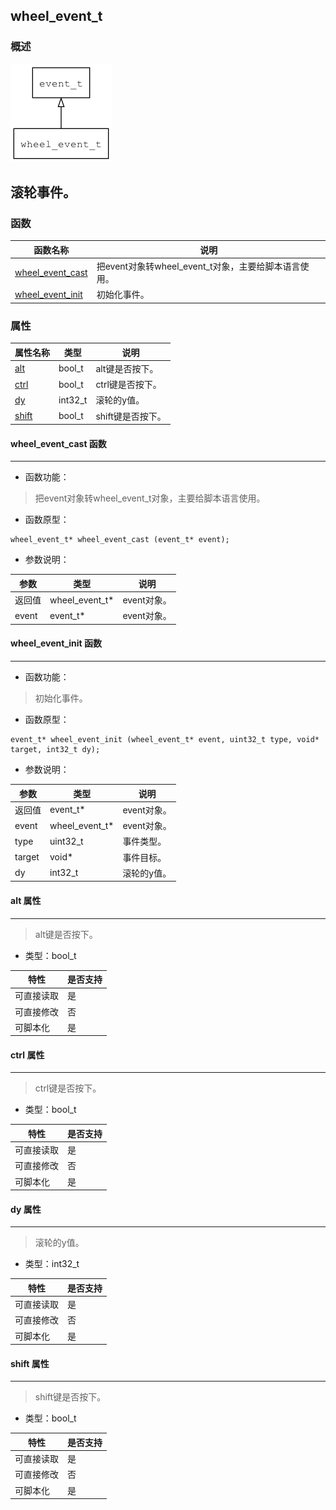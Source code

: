 ## wheel\_event\_t
### 概述
![image](images/wheel_event_t_0.png)

滚轮事件。
----------------------------------
### 函数
<p id="wheel_event_t_methods">

| 函数名称 | 说明 | 
| -------- | ------------ | 
| <a href="#wheel_event_t_wheel_event_cast">wheel\_event\_cast</a> | 把event对象转wheel_event_t对象，主要给脚本语言使用。 |
| <a href="#wheel_event_t_wheel_event_init">wheel\_event\_init</a> | 初始化事件。 |
### 属性
<p id="wheel_event_t_properties">

| 属性名称 | 类型 | 说明 | 
| -------- | ----- | ------------ | 
| <a href="#wheel_event_t_alt">alt</a> | bool\_t | alt键是否按下。 |
| <a href="#wheel_event_t_ctrl">ctrl</a> | bool\_t | ctrl键是否按下。 |
| <a href="#wheel_event_t_dy">dy</a> | int32\_t | 滚轮的y值。 |
| <a href="#wheel_event_t_shift">shift</a> | bool\_t | shift键是否按下。 |
#### wheel\_event\_cast 函数
-----------------------

* 函数功能：

> <p id="wheel_event_t_wheel_event_cast">把event对象转wheel_event_t对象，主要给脚本语言使用。

* 函数原型：

```
wheel_event_t* wheel_event_cast (event_t* event);
```

* 参数说明：

| 参数 | 类型 | 说明 |
| -------- | ----- | --------- |
| 返回值 | wheel\_event\_t* | event对象。 |
| event | event\_t* | event对象。 |
#### wheel\_event\_init 函数
-----------------------

* 函数功能：

> <p id="wheel_event_t_wheel_event_init">初始化事件。

* 函数原型：

```
event_t* wheel_event_init (wheel_event_t* event, uint32_t type, void* target, int32_t dy);
```

* 参数说明：

| 参数 | 类型 | 说明 |
| -------- | ----- | --------- |
| 返回值 | event\_t* | event对象。 |
| event | wheel\_event\_t* | event对象。 |
| type | uint32\_t | 事件类型。 |
| target | void* | 事件目标。 |
| dy | int32\_t | 滚轮的y值。 |
#### alt 属性
-----------------------
> <p id="wheel_event_t_alt">alt键是否按下。

* 类型：bool\_t

| 特性 | 是否支持 |
| -------- | ----- |
| 可直接读取 | 是 |
| 可直接修改 | 否 |
| 可脚本化   | 是 |
#### ctrl 属性
-----------------------
> <p id="wheel_event_t_ctrl">ctrl键是否按下。

* 类型：bool\_t

| 特性 | 是否支持 |
| -------- | ----- |
| 可直接读取 | 是 |
| 可直接修改 | 否 |
| 可脚本化   | 是 |
#### dy 属性
-----------------------
> <p id="wheel_event_t_dy">滚轮的y值。

* 类型：int32\_t

| 特性 | 是否支持 |
| -------- | ----- |
| 可直接读取 | 是 |
| 可直接修改 | 否 |
| 可脚本化   | 是 |
#### shift 属性
-----------------------
> <p id="wheel_event_t_shift">shift键是否按下。

* 类型：bool\_t

| 特性 | 是否支持 |
| -------- | ----- |
| 可直接读取 | 是 |
| 可直接修改 | 否 |
| 可脚本化   | 是 |
